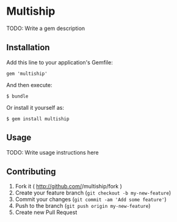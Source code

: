 # Multiship

TODO: Write a gem description

## Installation

Add this line to your application's Gemfile:

    gem 'multiship'

And then execute:

    $ bundle

Or install it yourself as:

    $ gem install multiship

## Usage

TODO: Write usage instructions here

## Contributing

1. Fork it ( http://github.com/<my-github-username>/multiship/fork )
2. Create your feature branch (`git checkout -b my-new-feature`)
3. Commit your changes (`git commit -am 'Add some feature'`)
4. Push to the branch (`git push origin my-new-feature`)
5. Create new Pull Request
